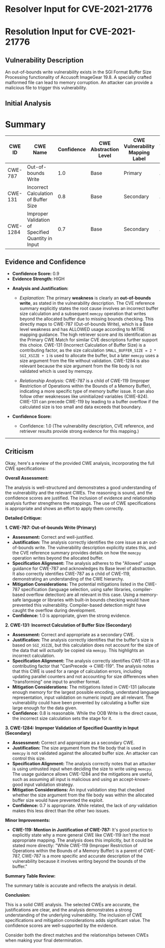 # Resolver Input for CVE-2021-21776

# Resolution Input for CVE-2021-21776

## Vulnerability Description
An out-of-bounds write vulnerability exists in the SGI Format Buffer Size Processing functionality of Accusoft ImageGear 19.8. A specially crafted malformed file can lead to memory corruption. An attacker can provide a malicious file to trigger this vulnerability.

## Initial Analysis
# Summary
| CWE ID | CWE Name | Confidence | CWE Abstraction Level | CWE Vulnerability Mapping Label | CWE-Vulnerability Mapping Notes |
|---|---|---|---|---|---|
| CWE-787 | Out-of-bounds Write | 1.0 | Base | Primary | Allowed |
| CWE-131 | Incorrect Calculation of Buffer Size | 0.8 | Base | Secondary | Allowed |
| CWE-1284 | Improper Validation of Specified Quantity in Input | 0.7 | Base | Secondary | Allowed |

## Evidence and Confidence

*   **Confidence Score:** 0.9
*   **Evidence Strength:** HIGH

- **Analysis and Justification:**  
  - *Explanation:* The primary **weakness** is clearly an **out-of-bounds write**, as stated in the vulnerability description. The CVE reference summary explicitly states the root cause involves an incorrect buffer size calculation and a subsequent `memcpy` operation that writes beyond the allocated buffer due to missing bounds checking. This directly maps to CWE-787 (Out-of-bounds Write), which is a Base level weakness and has ALLOWED usage according to MITRE mapping guidance. The high retriever score and its identification as the Primary CWE Match for similar CVE descriptions further support this choice. CWE-131 (Incorrect Calculation of Buffer Size) is a contributing factor, as the size calculation `SMALL_BUFFER_SIZE = 2 * SGI_XSIZE + 1` is used to allocate the buffer, but a later `memcpy` uses a size argument from the file without validation. CWE-1284 is also relevant because the size argument from the file body is not validated which is used by memcpy.

  - *Relationship Analysis:* CWE-787 is a child of CWE-119 (Improper Restriction of Operations within the Bounds of a Memory Buffer), indicating a more specific type of memory buffer issue. It can also follow other weaknesses like uninitialized variables (CWE-824). CWE-131 can precede CWE-119 by leading to a buffer overflow if the calculated size is too small and data exceeds that boundary.

- **Confidence Score:**  
  - Confidence: 1.0 (The vulnerability description, CVE reference, and retriever results provide strong evidence for this mapping.)
---

## Criticism
Okay, here's a review of the provided CWE analysis, incorporating the full CWE specifications:

**Overall Assessment:**

The analysis is well-structured and demonstrates a good understanding of the vulnerability and the relevant CWEs. The reasoning is sound, and the confidence scores are justified. The inclusion of evidence and relationship analysis further strengthens the mappings.  The use of CWE specifications is appropriate and shows an effort to apply them correctly.

**Detailed Critique:**

**1. CWE-787: Out-of-bounds Write (Primary)**

*   **Assessment:** Correct and well-justified.
*   **Justification:** The analysis correctly identifies the core issue as an out-of-bounds write. The vulnerability description explicitly states this, and the CVE reference summary provides details on how the `memcpy` operation writes beyond the allocated buffer.
*   **Specification Alignment:** The analysis adheres to the "Allowed" usage guidance for CWE-787 and acknowledges its Base level of abstraction. It also correctly identifies CWE-787 as a child of CWE-119, demonstrating an understanding of the CWE hierarchy.
*   **Mitigation Considerations:** The potential mitigations listed in the CWE-787 specification (language selection, using safer libraries, compiler-based overflow detection) are all relevant in this case. Using a memory-safe language or libraries with built-in bounds checking would have prevented this vulnerability. Compiler-based detection might have caught the overflow during development.
*   **Confidence:** 1.0 is appropriate, given the strong evidence.

**2. CWE-131: Incorrect Calculation of Buffer Size (Secondary)**

*   **Assessment:** Correct and appropriate as a secondary CWE.
*   **Justification:** The analysis correctly identifies that the buffer's size is based on `SGI_XSIZE`, but this calculation does not account for the size of the data that will *actually* be copied via `memcpy`. This highlights an incorrect calculation.
*   **Specification Alignment:** The analysis correctly identifies CWE-131 as a contributing factor that "CanPrecede -> CWE-119". The analysis notes that this CWE is used for a range of calculation errors, including updating parallel counters and not accounting for size differences when "transforming" one input to another format.
*   **Mitigation Considerations:** The mitigations listed in CWE-131 (allocate enough memory for the largest possible encoding, understand language representation, input validation on numeric input) are all relevant. The vulnerability could have been prevented by calculating a buffer size large enough for the data given.
*   **Confidence:** 0.8 is reasonable. While the OOB Write is the direct cause, the incorrect size calculation sets the stage for it.

**3. CWE-1284: Improper Validation of Specified Quantity in Input (Secondary)**

*   **Assessment:** Correct and appropriate as a secondary CWE.
*   **Justification:** The size argument from the file body that is used in `memcpy` is not validated against the allocated buffer size. An attacker can control this size.
*   **Specification Alignment:** The analysis correctly notes that an attacker is using untrusted input when deciding the size to write using `memcpy`. The usage guidance allows CWE-1284 and the mitigations are useful, such as assuming all input is malicious and using an accept-known-good input validation strategy.
*   **Mitigation Considerations:** An input validation step that checked whether the size argument from the file body was within the allocated buffer size would have prevented the exploit.
*   **Confidence:** 0.7 is appropriate. While related, the lack of *any* validation makes this less direct than the other two issues.

**Minor Improvements:**

*   **CWE-119: Mention in Justification of CWE-787:** It's good practice to explicitly state why a more general CWE like CWE-119 *isn't* the most appropriate mapping. The analysis does this implicitly, but it could be stated more directly: "While CWE-119 (Improper Restriction of Operations within the Bounds of a Memory Buffer) is a parent of CWE-787, CWE-787 is a more specific and accurate description of the vulnerability because it involves writing beyond the bounds of the buffer."

**Summary Table Review:**

The summary table is accurate and reflects the analysis in detail.

**Conclusion:**

This is a solid CWE analysis. The selected CWEs are accurate, the justifications are clear, and the analysis demonstrates a strong understanding of the underlying vulnerability. The inclusion of CWE specifications and mitigation considerations adds significant value. The confidence scores are well-supported by the evidence.

Consider both the direct matches and the relationships between CWEs
when making your final determination.
        